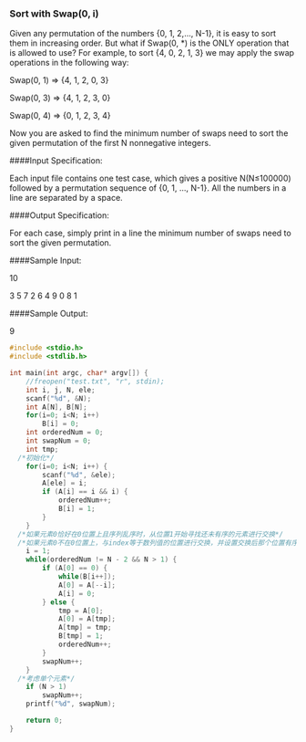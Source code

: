 ### Sort with Swap(0, i)
Given any permutation of the numbers {0, 1, 2,..., N-1}, it is easy to sort them in increasing order.
But what if Swap(0, *) is the ONLY operation that is allowed to use? For example, to sort {4, 0, 2, 1, 3}
we may apply the swap operations in the following way:

Swap(0, 1) => {4, 1, 2, 0, 3}

Swap(0, 3) => {4, 1, 2, 3, 0}

Swap(0, 4) => {0, 1, 2, 3, 4}

Now you are asked to find the minimum number of swaps need to sort the given permutation of the first N nonnegative integers.

####Input Specification:

Each input file contains one test case, which gives a positive N(N≤100000) followed by a permutation sequence of {0, 1, ..., N-1}.
All the numbers in a line are separated by a space.

####Output Specification:

For each case, simply print in a line the minimum number of swaps need to sort the given permutation.

####Sample Input:

10

3 5 7 2 6 4 9 0 8 1

####Sample Output:


9

```c
#include <stdio.h>
#include <stdlib.h>

int main(int argc, char* argv[]) {
    //freopen("test.txt", "r", stdin);
    int i, j, N, ele;
    scanf("%d", &N);
    int A[N], B[N];
    for(i=0; i<N; i++)
        B[i] = 0;
    int orderedNum = 0;
    int swapNum = 0;
    int tmp;
  /*初始化*/
    for(i=0; i<N; i++) {
        scanf("%d", &ele);
        A[ele] = i;
        if (A[i] == i && i) {
            orderedNum++;
            B[i] = 1;
        }
    }
  /*如果元素0恰好在0位置上且序列乱序时，从位置1开始寻找还未有序的元素进行交换*/
  /*如果元素0不在0位置上，与index等于数列值的位置进行交换，并设置交换后那个位置有序，即B[index] = 1*/
    i = 1;
    while(orderedNum != N - 2 && N > 1) {
        if (A[0] == 0) {
            while(B[i++]);
            A[0] = A[--i];
            A[i] = 0;
        } else {
            tmp = A[0];
            A[0] = A[tmp];
            A[tmp] = tmp;
            B[tmp] = 1;
            orderedNum++;
        }
        swapNum++;
    }
  /*考虑单个元素*/
    if (N > 1)
        swapNum++;
    printf("%d", swapNum);

    return 0;
}
```


